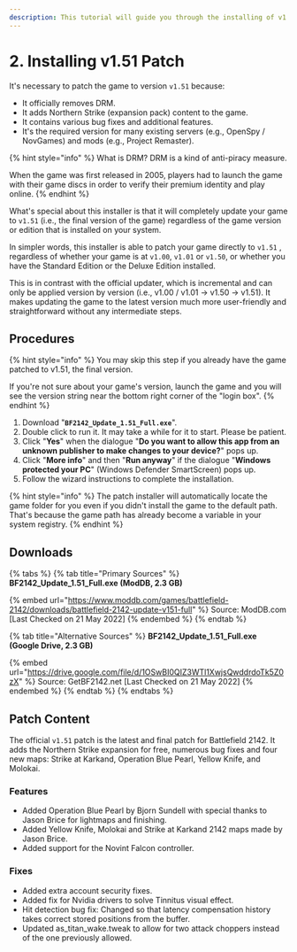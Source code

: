 ```yaml
---
description: This tutorial will guide you through the installing of v1.51 patch.
---
```


# 2. Installing v1.51 Patch

It's necessary to patch the game to version `v1.51` because:

* It officially removes DRM.
* It adds Northern Strike (expansion pack) content to the game.
* It contains various bug fixes and additional features.
* It's the required version for many existing servers (e.g., OpenSpy / NovGames) and mods (e.g., Project Remaster).

{% hint style="info" %}
What is DRM? DRM is a kind of anti-piracy measure.&#x20;

When the game was first released in 2005, players had to launch the game with their game discs in order to verify their premium identity and play online.
{% endhint %}

What's special about this installer is that it will completely update your game to `v1.51` (i.e., the final version of the game) regardless of the game version or edition that is installed on your system.

In simpler words, this installer is able to patch your game directly to `v1.51` , regardless of whether your game is at `v1.00`, `v1.01` or `v1.50`, or whether you have the Standard Edition or the Deluxe Edition installed.&#x20;

This is in contrast with the official updater, which is incremental and can only be applied version by version (i.e., v1.00 / v1.01 -> v1.50 -> v1.51). It makes updating the game to the latest version much more user-friendly and straightforward without any intermediate steps.

## Procedures

{% hint style="info" %}
You may skip this step if you already have the game patched to v1.51, the final version.

If you're not sure about your game's version, launch the game and you will see the version string near the bottom right corner of the "login box".
{% endhint %}

1. Download "**`BF2142_Update_1.51_Full.exe`**".
2. Double click to run it. It may take a while for it to start. Please be patient.
3. Click "**Yes**" when the dialogue "**Do you want to allow this app from an unknown publisher to make changes to your device?**" pops up.
4. ​Click "**More info**" and then "**Run anyway**" if the dialogue "**Windows protected your PC**" (Windows Defender SmartScreen) pops up.
5. Follow the wizard instructions to complete the installation.​

{% hint style="info" %}
The patch installer will automatically locate the game folder for you even if you didn't install the game to the default path. That's because the game path has already become a variable in your system registry.
{% endhint %}

## Downloads

{% tabs %}
{% tab title="Primary Sources" %}
**BF2142\_Update\_1.51\_Full.exe (ModDB, 2.3 GB)**

{% embed url="https://www.moddb.com/games/battlefield-2142/downloads/battlefield-2142-update-v151-full" %}
Source: ModDB.com \[Last Checked on 21 May 2022]
{% endembed %}
{% endtab %}

{% tab title="Alternative Sources" %}
**BF2142\_Update\_1.51\_Full.exe (Google Drive, 2.3 GB)**

{% embed url="https://drive.google.com/file/d/1OSwBI0QIZ3WTl1XwjsQwddrdoTk5Z0zX" %}
Source: GetBF2142.net \[Last Checked on 21 May 2022]
{% endembed %}
{% endtab %}
{% endtabs %}

## Patch Content

The official `v1.51` patch is the latest and final patch for Battlefield 2142. It adds the Northern Strike expansion for free, numerous bug fixes and four new maps: Strike at Karkand, Operation Blue Pearl, Yellow Knife, and Molokai.

### Features

* Added Operation Blue Pearl by Bjorn Sundell with special thanks to Jason Brice for lightmaps and finishing.
* Added Yellow Knife, Molokai and Strike at Karkand 2142 maps made by Jason Brice.
* Added support for the Novint Falcon controller.

### Fixes

* Added extra account security fixes.
* Added fix for Nvidia drivers to solve Tinnitus visual effect.
* Hit detection bug fix: Changed so that latency compensation history takes correct stored positions from the buffer.
* Updated as\_titan\_wake.tweak to allow for two attack choppers instead of the one previously allowed.
